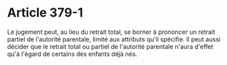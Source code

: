 # Article 379-1

Le jugement peut, au lieu du retrait total, se borner à prononcer un retrait partiel de l'autorité parentale, limité aux attributs qu'il spécifie. Il peut aussi décider que le retrait total ou partiel de l'autorité parentale n'aura d'effet qu'à l'égard de certains des enfants déjà nés.